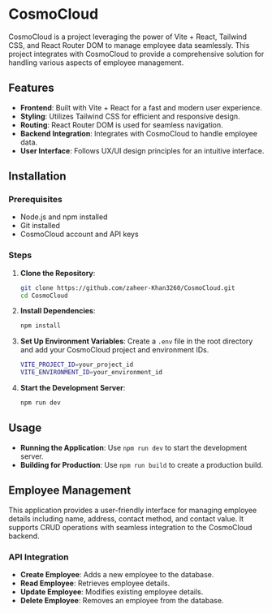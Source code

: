 # CosmoCloud

CosmoCloud is a project leveraging the power of Vite + React, Tailwind CSS, and React Router DOM to manage employee data seamlessly. This project integrates with CosmoCloud to provide a comprehensive solution for handling various aspects of employee management.

## Features

- **Frontend**: Built with Vite + React for a fast and modern user experience.
- **Styling**: Utilizes Tailwind CSS for efficient and responsive design.
- **Routing**: React Router DOM is used for seamless navigation.
- **Backend Integration**: Integrates with CosmoCloud to handle employee data.
- **User Interface**: Follows UX/UI design principles for an intuitive interface.

## Installation

### Prerequisites

- Node.js and npm installed
- Git installed
- CosmoCloud account and API keys

### Steps

1. **Clone the Repository**:
    ```sh
    git clone https://github.com/zaheer-Khan3260/CosmoCloud.git
    cd CosmoCloud
    ```

2. **Install Dependencies**:
    ```sh
    npm install
    ```

3. **Set Up Environment Variables**:
    Create a `.env` file in the root directory and add your CosmoCloud project and environment IDs.
    ```sh
    VITE_PROJECT_ID=your_project_id
    VITE_ENVIRONMENT_ID=your_environment_id
    ```

4. **Start the Development Server**:
    ```sh
    npm run dev
    ```

## Usage

- **Running the Application**: Use `npm run dev` to start the development server.
- **Building for Production**: Use `npm run build` to create a production build.

## Employee Management

This application provides a user-friendly interface for managing employee details including name, address, contact method, and contact value. It supports CRUD operations with seamless integration to the CosmoCloud backend.

### API Integration

- **Create Employee**: Adds a new employee to the database.
- **Read Employee**: Retrieves employee details.
- **Update Employee**: Modifies existing employee details.
- **Delete Employee**: Removes an employee from the database.


